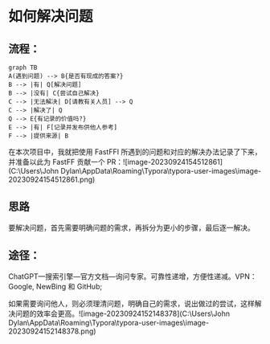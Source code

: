 # 如何解决问题

## 流程：

  ```mermaid
  graph TB
  A(遇到问题) --> B{是否有现成的答案?}
  B --> |有| Q[解决问题]
  B --> |没有| C{尝试自己解决}
  C --> |无法解决| D[请教有关人员] --> Q
  C --> |解决了| Q
  Q --> E{有记录的价值吗?}
  E --> |有| F[记录并发布供他人参考]
  F --> |提供来源| B
  ```

  在本次项目中，我就把使用 FastFFI 所遇到的问题和对应的解决办法记录了下来，并准备以此为 FastFF 贡献一个 PR：![image-20230924154512861](C:\Users\John Dylan\AppData\Roaming\Typora\typora-user-images\image-20230924154512861.png)

## 思路

要解决问题，首先需要明确问题的需求，再拆分为更小的步骤，最后逐一解决。

## 途径：

ChatGPT—搜索引擎—官方文档—询问专家。可靠性递增，方便性递减。VPN：Google, NewBing 和 GitHub;

如果需要询问他人，则必须理清问题，明确自己的需求，说出做过的尝试，这样解决问题的效率会更高。![image-20230924152148378](C:\Users\John Dylan\AppData\Roaming\Typora\typora-user-images\image-20230924152148378.png)

